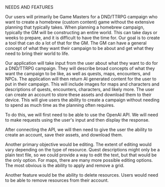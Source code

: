 NEEDS AND FEATURES

Our users will primarily be Game Masters for a DND/TTRPG campaign who
want to create a homebrew (custom content) game without the extensive
planning that typically takes. When planning a homebrew campaign, 
typically the GM will be constructing an entire world. This can take
days or weeks to prepare, and it is difficult to have the time for. 
Our goal is to create a tool that can do a lot of that for the GM. The
GM can have a general concept of what they want their campaign to be 
about and get what they need to bring their world to life.

Our application will take input from the user about what they want to do
for a DND/TTRPG campaign. They will describe broad concepts of what they 
want the campaign to be like, as well as quests, maps, encounters, and 
NPCs. The application will then return AI generated content for the user 
to put in their campaign. This will include images for maps and characters 
and descriptions of quests, encounters, characters, and likely more. The 
user can create an account to store these assets and download them to 
their device. This will give users the ability to create a campaign 
without needing to spend as much time as the planning often requires.

To do this, we will first need to be able to use the OpenAI API. We will
need to make requests using the user's input and then display the response.

After connecting the API, we will then need to give the user the ability 
to create an account, save their assets, and download them.

Another primary objective would be editing. The extent of editing would 
vary depending on the type of resource. Quest descriptions might only
be a plain text file, so we could provide a way to edit the text, but
that would be the only option. For maps, there are many more possible
editing options. The most obvious is the ability to apply and remove a
grid.

Another feature would be the ability to delete resources. Users would
need to be able to remove resources from their account.